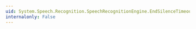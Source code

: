 ```yaml
---
uid: System.Speech.Recognition.SpeechRecognitionEngine.EndSilenceTimeoutAmbiguous
internalonly: False
---
```

